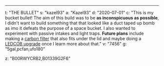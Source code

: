 ---
t: "THE BULLET"
s: "kazel93"
a: "Kazel93"
d: "2020-07-01"
c: "This is my bucket bullet! The aim of this build was to be <strong>as inconspicuous as possible</strong>, I didn't want to build something that that looked like a duct taped up bomb as imo it defeats the purpose of a space bucket. I also wanted to experiment with passive intakes and light traps. <strong>Future plans</strong> include making a <a href='https://www.amazon.com/VIVOSUN-Australia-Charcoal-Pre-filter-Reversible/dp/B01DXYMBU6/ref=as_li_ss_tl?ie=UTF8&linkCode=ll1&tag=spacbuck-20&linkId=61c69d58c53826ef10b7105e03fe0348'>carbon filter</a> that also fits under the lid and maybe doing a <a href='https://www.amazon.com/LOHAS-LED-White-Energy-Saving/dp/B00CZ75TWA/ref=as_li_ss_tl?ie=UTF8&linkCode=ll1&tag=spacbuck-20&linkId=028ed28482481ea81e47f2f5c5401508'>LEDCOB upgrade</a> once I learn more about that."
v: "7456"
g: "5gal,pcfan,ufo180"

z: "B00RWYCRB2,B01339G2F6"
